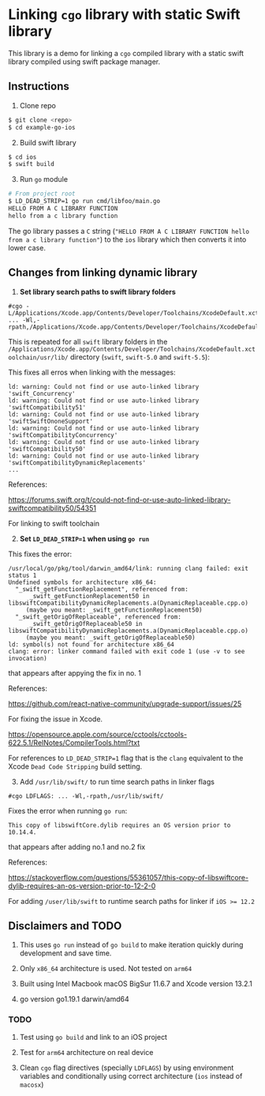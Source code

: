 # Linking `cgo` library with static Swift library

This library is a demo for linking a `cgo` compiled library with a static swift library compiled using swift package manager.

## Instructions 

1. Clone repo

```bash
$ git clone <repo>
$ cd example-go-ios
```

2. Build swift library

```bash
$ cd ios
$ swift build
```

3. Run `go` module
```bash
# From project root
$ LD_DEAD_STRIP=1 go run cmd/libfoo/main.go
HELLO FROM A C LIBRARY FUNCTION
hello from a c library function
```

The go library passes a `C` string (`"HELLO FROM A C LIBRARY FUNCTION
hello from a c library function"`) to the `ios` library which then converts it into lower case.

## Changes from linking dynamic library

1. **Set library search paths to swift library folders**

```
#cgo -L/Applications/Xcode.app/Contents/Developer/Toolchains/XcodeDefault.xctoolchain/usr/lib/swift/macosx/ ... -Wl,-rpath,/Applications/Xcode.app/Contents/Developer/Toolchains/XcodeDefault.xctoolchain/usr/lib/swift/macosx/
```

This is repeated for all `swift` library folders in the `/Applications/Xcode.app/Contents/Developer/Toolchains/XcodeDefault.xctoolchain/usr/lib/` directory (`swift`, `swift-5.0` and `swift-5.5`):

This fixes all erros when linking with the messages:

```
ld: warning: Could not find or use auto-linked library 'swift_Concurrency'
ld: warning: Could not find or use auto-linked library 'swiftCompatibility51'
ld: warning: Could not find or use auto-linked library 'swiftSwiftOnoneSupport'
ld: warning: Could not find or use auto-linked library 'swiftCompatibilityConcurrency'
ld: warning: Could not find or use auto-linked library 'swiftCompatibility50'
ld: warning: Could not find or use auto-linked library 'swiftCompatibilityDynamicReplacements'
...
```

References:

https://forums.swift.org/t/could-not-find-or-use-auto-linked-library-swiftcompatibility50/54351

For linking to swift toolchain

2. **Set `LD_DEAD_STRIP=1` when using `go run`**

This fixes the error:

```
/usr/local/go/pkg/tool/darwin_amd64/link: running clang failed: exit status 1
Undefined symbols for architecture x86_64:
  "_swift_getFunctionReplacement", referenced from:
      _swift_getFunctionReplacement50 in libswiftCompatibilityDynamicReplacements.a(DynamicReplaceable.cpp.o)
     (maybe you meant: _swift_getFunctionReplacement50)
  "_swift_getOrigOfReplaceable", referenced from:
      _swift_getOrigOfReplaceable50 in libswiftCompatibilityDynamicReplacements.a(DynamicReplaceable.cpp.o)
     (maybe you meant: _swift_getOrigOfReplaceable50)
ld: symbol(s) not found for architecture x86_64
clang: error: linker command failed with exit code 1 (use -v to see invocation)
```

that appears after appying the fix in no. 1

References:

https://github.com/react-native-community/upgrade-support/issues/25

For fixing the issue in Xcode.

https://opensource.apple.com/source/cctools/cctools-622.5.1/RelNotes/CompilerTools.html?txt

For references to `LD_DEAD_STRIP=1` flag that is the `clang` equivalent to the Xcode `Dead Code Stripping` build setting.

3. Add `/usr/lib/swift/` to run time search paths in linker flags

```
#cgo LDFLAGS: ... -Wl,-rpath,/usr/lib/swift/
```

Fixes the error when running `go run`:

```
This copy of libswiftCore.dylib requires an OS version prior to 10.14.4.
```

that appears after adding no.1 and no.2 fix

References:

https://stackoverflow.com/questions/55361057/this-copy-of-libswiftcore-dylib-requires-an-os-version-prior-to-12-2-0

For adding `/user/lib/swift` to runtime search paths for linker if `iOS >= 12.2`

## Disclaimers and TODO

1. This uses `go run` instead of `go build` to make iteration quickly during development and save time.

2. Only `x86_64` architecture is used. Not tested on `arm64`

3. Built using Intel Macbook macOS BigSur 11.6.7 and Xcode version 13.2.1

4. go version go1.19.1 darwin/amd64

### TODO

1. Test using `go build` and link to an iOS project

2. Test for `arm64` architecture on real device

3. Clean `cgo` flag directives (specially `LDFLAGS`) by using environment variables and conditionally using correct architecture (`ios` instead of `macosx`)